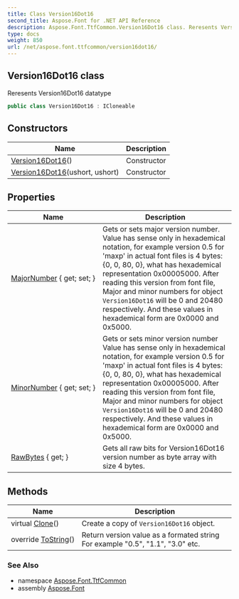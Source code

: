 ```yaml
---
title: Class Version16Dot16
second_title: Aspose.Font for .NET API Reference
description: Aspose.Font.TtfCommon.Version16Dot16 class. Reresents Version16Dot16 datatype
type: docs
weight: 850
url: /net/aspose.font.ttfcommon/version16dot16/
---
```

## Version16Dot16 class

Reresents Version16Dot16 datatype

```csharp
public class Version16Dot16 : ICloneable
```

## Constructors

| Name | Description |
| --- | --- |
| [Version16Dot16](version16dot16/#constructor)() | Constructor |
| [Version16Dot16](version16dot16/#constructor_1)(ushort, ushort) | Constructor |

## Properties

| Name | Description |
| --- | --- |
| [MajorNumber](../../aspose.font.ttfcommon/version16dot16/majornumber/) { get; set; } | Gets or sets major version number. Value has sense only in hexademical notation, for example version 0.5 for 'maxp' in actual font files is 4 bytes: {0, 0, 80, 0}, what has hexademical representation 0x00005000. After reading this version from font file, Major and minor numbers for object `Version16Dot16` will be 0 and 20480 respectively. And these values in hexademical form are 0x0000 and 0x5000. |
| [MinorNumber](../../aspose.font.ttfcommon/version16dot16/minornumber/) { get; set; } | Gets or sets minor version number Value has sense only in hexademical notation, for example version 0.5 for 'maxp' in actual font files is 4 bytes: {0, 0, 80, 0}, what has hexademical representation 0x00005000. After reading this version from font file, Major and minor numbers for object `Version16Dot16` will be 0 and 20480 respectively. And these values in hexademical form are 0x0000 and 0x5000. |
| [RawBytes](../../aspose.font.ttfcommon/version16dot16/rawbytes/) { get; } | Gets all raw bits for Version16Dot16 version number as byte array with size 4 bytes. |

## Methods

| Name | Description |
| --- | --- |
| virtual [Clone](../../aspose.font.ttfcommon/version16dot16/clone/)() | Create a copy of `Version16Dot16` object. |
| override [ToString](../../aspose.font.ttfcommon/version16dot16/tostring/)() | Return version value as a formated string For example "0.5", "1.1", "3.0" etc. |

### See Also

* namespace [Aspose.Font.TtfCommon](../../aspose.font.ttfcommon/)
* assembly [Aspose.Font](../../)


